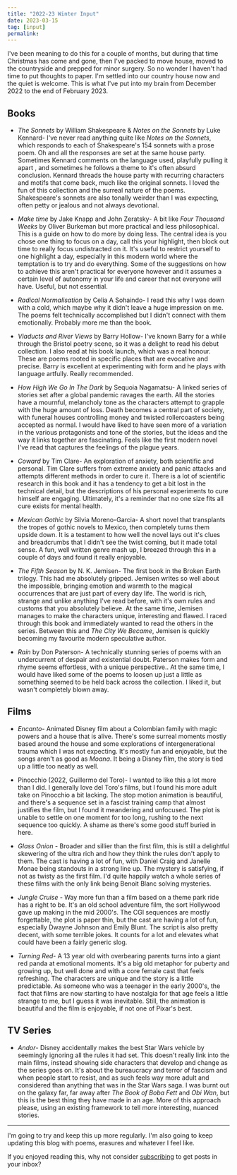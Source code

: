 ```yaml
---
title: "2022-23 Winter Input"
date: 2023-03-15
tag: [input]
permalink:
---
```


I've been meaning to do this for a couple of months, but during that time Christmas has come and gone, then I've packed to move house, moved to the countryside and prepped for minor surgery. So no wonder I haven't had time to put thoughts to paper. I'm settled into our country house now and the quiet is welcome. This is what I've put into my brain from December 2022 to the end of February 2023. 

## Books

- *The Sonnets* by William Shakespeare & *Notes on the Sonnets* by  Luke Kennard- I've never read anything quite like *Notes on the Sonnets*, which responds to each of Shakespeare's 154 sonnets with a prose poem. Oh and all the responses are set at the same house party. Sometimes Kennard comments on the language used, playfully pulling it apart , and sometimes he follows a theme to it's often absurd conclusion. Kennard threads the house party with recurring characters and motifs that come back, much like the original sonnets. I loved the fun of this collection and the surreal nature of the poems. Shakespeare's sonnets are also tonally weirder than I was expecting, often petty or jealous  and not always devotional. 

- *Make time* by Jake Knapp and John Zeratsky- A bit like *Four Thousand Weeks* by Oliver Burkeman but more practical and less philosophical. This is a guide on how to do more by doing less. The central idea is you chose one thing to focus on a day, call this your highlight, then block out time to really focus undistracted on it. It's useful to restrict yourself to one highlight a day, especially in this modern world where the temptation is to try and do everything. Some of the suggestions on how to achieve this aren't practical for everyone however and it assumes a certain level of autonomy in your life and career that not everyone will have.  Useful, but not essential.

- *Radical Normalisation* by Celia A Sohaindo- I read this why I was down with a cold, which maybe why it didn't leave a huge impression on me. The poems felt technically accomplished but I didn't connect with them emotionally.  Probably more me than the book.

- *Viaducts and River Views* by Barry Hollow- I've known Barry for a while through the Bristol poetry scene, so it was a delight to read his debut collection. I also read at his book launch, which was a real honour. These are poems rooted in specific places that are evocative and precise. Barry is excellent at experimenting with form and he plays with language artfully. Really recommended.

- *How High We Go In The Dark* by Sequoia Nagamatsu- A linked series of stories set after a global pandemic ravages the earth. All the stories have a mournful, melancholy tone as the characters attempt to grapple with the huge amount of loss. Death becomes a central part of society, with funeral houses controlling money and twisted rollercoasters being accepted as normal. I would have liked to have seen more of a variation in the various protagonists and tone of the stories, but the ideas and the way it links together are fascinating. Feels like the first modern novel I've read that captures the feelings of the plague years.

- *Coward* by Tim Clare- An exploration of anxiety, both scientific and personal. Tim Clare suffers from extreme anxiety and panic attacks and attempts different methods in order to cure it. There is a lot of scientific research in this book and it has a tendency to get a bit lost in the technical detail, but the descriptions of his personal experiments to cure himself are engaging. Ultimately, it's a reminder that no one size fits all cure exists for mental health.

- *Mexican Gothic* by Silvia Moreno-Garcia- A short novel that transplants the tropes of gothic novels to Mexico, then completely turns them upside down. It is a testament to how well the novel lays out it's clues and breadcrumbs that I didn't see the twist coming, but it made total sense. A fun, well written genre mash up, I breezed through this in a couple of days and found it really enjoyable. 

- *The Fifth Season* by N. K. Jemisen- The first book in the Broken Earth trilogy. This had me absolutely gripped. Jemisen writes so well about the impossible, bringing emotion and warmth to the magical occurrences that are just part of every day life. The world is rich, strange and unlike anything I've read before, with it's own rules and customs that you absolutely believe. At the same time, Jemisen manages to make the characters unique, interesting and flawed. I raced through this book and immediately wanted to read the others in the series. Between this and *The City We Became*, Jemisen is quickly becoming my favourite modern speculative author. 

- *Rain* by Don Paterson- A technically stunning series of poems with an undercurrent of despair and existential doubt. Paterson makes form and rhyme seems effortless, with a unique perspective.. At the same time, I would have liked some of the poems to loosen up just a little as something seemed to be held back across the collection. I liked it, but wasn't completely blown away.

## Films

- *Encanto*- Animated Disney film about a Colombian family with magic powers and a house that is alive. There's some surreal moments mostly based around the house and some explorations of intergenerational trauma which I was not expecting. It's mostly fun and enjoyable, but the songs aren't as good as *Moana*. It being a Disney film, the story is tied up a little too neatly as well.

- Pinocchio (2022, Guillermo del Toro)- I wanted to like this a lot more than I did. I generally love del Toro's films, but I found his more adult take on Pinocchio a bit lacking. The stop motion animation is beautiful, and there's a sequence set in a fascist training camp that almost justifies the film, but I found it meandering and unfocused. The plot is unable to settle on one moment for too long, rushing to the next sequence too quickly. A shame as there's some good stuff buried in here. 

- *Glass Onion* - Broader and sillier than the first film, this is still a delightful skewering of the ultra rich and how they think the rules don't apply to them. The cast is having a lot of fun, with Daniel Craig and Janelle Monae being standouts in a strong line up. The mystery is satisfying, if not as twisty as the first film. I'd quite happily watch a whole series of these films with the only link being Benoit Blanc solving mysteries.

 - *Jungle Cruise* - Way more fun than a film based on a theme park ride has a right to be.  It's an old school adventure film, the sort Hollywood gave up making in the mid 2000's. The CGI sequences are mostly forgettable, the plot is paper thin, but the cast are having a lot of fun, especially Dwayne Johnson and Emily Blunt. The script is also pretty decent, with some terrible jokes. It counts for a lot and elevates what could have been a fairly generic slog.

- *Turning Red*- A 13 year old with overbearing parents turns into a giant red panda at emotional moments. It's a big old metaphor for puberty and growing up, but well done and with a core female cast that feels refreshing. The characters are unique and the story is a little predictable. As someone who was a teenager in the early 2000's, the fact that films are now starting to have nostalgia for that age feels a little strange to me, but I guess it was inevitable. Still, the animation is beautiful and the film is enjoyable, if not one of Pixar's best.

## TV Series

- *Andor*- Disney accidentally makes the best Star Wars vehicle by seemingly ignoring all the rules it had set. This doesn't really link into the main films, instead showing side characters that develop and change as the series goes on. It's about the bureaucracy and terror of fascism and when people start to resist, and as such feels way more adult and considered than anything that  was in the Star Wars saga. I was burnt out on the galaxy far, far away after *The Book of Boba Fett* and *Obi Wan*, but this is the best thing they have made in an age. More of this approach please, using an existing framework to tell more interesting, nuanced stories.

***
I'm going to try and keep this up more regularly. I'm also going to keep updating this blog with poems, erasures and whatever I feel like.  

If you enjoyed reading this, why not consider [subscribing](https://us10.admin.mailchimp.com/reports/summary?id=03000a56e1f0) to get posts in your inbox? 